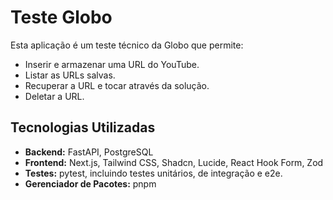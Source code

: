 # Teste Globo

Esta aplicação é um teste técnico da Globo que permite:

- Inserir e armazenar uma URL do YouTube.
- Listar as URLs salvas.
- Recuperar a URL e tocar através da solução.
- Deletar a URL.

## Tecnologias Utilizadas

- **Backend:** FastAPI, PostgreSQL
- **Frontend:** Next.js, Tailwind CSS, Shadcn, Lucide, React Hook Form, Zod
- **Testes:** pytest, incluindo testes unitários, de integração e e2e.
- **Gerenciador de Pacotes:** pnpm
